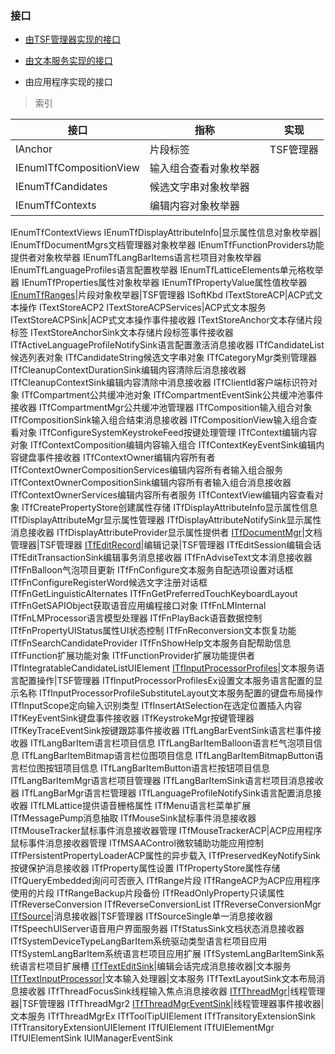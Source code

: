 ### 接口

- [由TSF管理器实现的接口](Interfaces/TSFmanager.md)

- [由文本服务实现的接口](Interfaces/TextService.md)

- 由应用程序实现的接口


>索引

接口|指称|实现
-|-|-
IAnchor|片段标签|TSF管理器
IEnumITfCompositionView|输入组合查看对象枚举器|
IEnumTfCandidates|候选文字串对象枚举器|
IEnumTfContexts|编辑内容对象枚举器|
IEnumTfContextViews
IEnumTfDisplayAttributeInfo|显示属性信息对象枚举器|
IEnumTfDocumentMgrs文档管理器对象枚举器
IEnumTfFunctionProviders功能提供者对象枚举器
IEnumTfLangBarItems语言栏项目对象枚举器
IEnumTfLanguageProfiles语言配置枚举器
IEnumTfLatticeElements单元格枚举器
IEnumTfProperties属性对象枚举器
IEnumTfPropertyValue属性值枚举器
[IEnumTfRanges](Interfaces/TSFmanager/IEnumTfRanges.md)|片段对象枚举器|TSF管理器
ISoftKbd
ITextStoreACP|ACP式文本操作
ITextStoreACP2
ITextStoreACPServices|ACP式文本服务
ITextStoreACPSink|ACP式文本操作事件接收器
ITextStoreAnchor文本存储片段标签
ITextStoreAnchorSink文本存储片段标签事件接收器
ITfActiveLanguageProfileNotifySink语言配置激活消息接收器
ITfCandidateList候选列表对象
ITfCandidateString候选文字串对象
ITfCategoryMgr类别管理器
ITfCleanupContextDurationSink编辑内容清除后消息接收器
ITfCleanupContextSink编辑内容清除中消息接收器
ITfClientId客户端标识符对象
ITfCompartment公共缓冲池对象
ITfCompartmentEventSink公共缓冲池事件接收器
ITfCompartmentMgr公共缓冲池管理器
ITfComposition输入组合对象
ITfCompositionSink输入组合结束消息接收器
ITfCompositionView输入组合查看对象
ITfConfigureSystemKeystrokeFeed按键处理管理
ITfContext编辑内容对象
ITfContextComposition编辑内容输入组合
ITfContextKeyEventSink编辑内容键盘事件接收器
ITfContextOwner编辑内容所有者
ITfContextOwnerCompositionServices编辑内容所有者输入组合服务
ITfContextOwnerCompositionSink编辑内容所有者输入组合消息接收器
ITfContextOwnerServices编辑内容所有者服务
ITfContextView编辑内容查看对象
ITfCreatePropertyStore创建属性存储
ITfDisplayAttributeInfo显示属性信息
ITfDisplayAttributeMgr显示属性管理器
ITfDisplayAttributeNotifySink显示属性消息接收器
ITfDisplayAttributeProvider显示属性提供者
[ITfDocumentMgr](Interfaces/TSFmanager/ITfDocumentMgr.md)|文档管理器|TSF管理器
[ITfEditRecord](Interfaces/TSFmanager/ITfEditRecord.md)|编辑记录|TSF管理器
ITfEditSession编辑会话
ITfEditTransactionSink编辑事务消息接收器
ITfFnAdviseText文本消息接收器
ITfFnBalloon气泡项目更新
ITfFnConfigure文本服务自配选项设置对话框
ITfFnConfigureRegisterWord候选文字注册对话框
ITfFnGetLinguisticAlternates
ITfFnGetPreferredTouchKeyboardLayout
ITfFnGetSAPIObject获取语音应用编程接口对象
ITfFnLMInternal
ITfFnLMProcessor语言模型处理器
ITfFnPlayBack语音数据控制
ITfFnPropertyUIStatus属性UI状态控制
ITfFnReconversion文本恢复功能
ITfFnSearchCandidateProvider
ITfFnShowHelp文本服务自配帮助信息
ITfFunction扩展功能对象
ITfFunctionProvider扩展功能提供者
ITfIntegratableCandidateListUIElement
[ITfInputProcessorProfiles](Interfaces/TSFmanager/ITfInputProcessorProfiles.md)|文本服务语言配置操作|TSF管理器
ITfInputProcessorProfilesEx设置文本服务语言配置的显示名称
ITfInputProcessorProfileSubstituteLayout文本服务配置的键盘布局操作
ITfInputScope定向输入识别类型
ITfInsertAtSelection在选定位置插入内容
ITfKeyEventSink键盘事件接收器
ITfKeystrokeMgr按键管理器
ITfKeyTraceEventSink按键跟踪事件接收器
ITfLangBarEventSink语言栏事件接收器
ITfLangBarItem语言栏项目信息
ITfLangBarItemBalloon语言栏气泡项目信息
ITfLangBarItemBitmap语言栏位图项目信息
ITfLangBarItemBitmapButton语言栏位图按钮项目信息
ITfLangBarItemButton语言栏按钮项目信息
ITfLangBarItemMgr语言栏项目管理器
ITfLangBarItemSink语言栏项目消息接收器
ITfLangBarMgr语言栏管理器
ITfLanguageProfileNotifySink语言配置消息接收器
ITfLMLattice提供语音栅格属性
ITfMenu语言栏菜单扩展
ITfMessagePump消息抽取
ITfMouseSink鼠标事件消息接收器
ITfMouseTracker鼠标事件消息接收器管理
ITfMouseTrackerACP|ACP应用程序鼠标事件消息接收器管理
ITfMSAAControl微软辅助功能应用控制
ITfPersistentPropertyLoaderACP属性的异步载入
ITfPreservedKeyNotifySink按键保护消息接收器
ITfProperty属性设置
ITfPropertyStore属性存储
ITfQueryEmbedded询问可否嵌入
ITfRange片段
ITfRangeACP为ACP应用程序使用的片段
ITfRangeBackup片段备份
ITfReadOnlyProperty只读属性
ITfReverseConversion
ITfReverseConversionList
ITfReverseConversionMgr
[ITfSource](Interfaces/TSFmanager/ITfSource.md)|消息接收器|TSF管理器
ITfSourceSingle单一消息接收器
ITfSpeechUIServer语音用户界面服务器
ITfStatusSink文档状态消息接收器
ITfSystemDeviceTypeLangBarItem系统驱动类型语言栏项目应用
ITfSystemLangBarItem系统语言栏项目应用扩展
ITfSystemLangBarItemSink系统语言栏项目扩展槽
[ITfTextEditSink](Interfaces/TextService/ITfTextEditSink.md)|编辑会话完成消息接收器|文本服务
[ITfTextInputProcessor](Interfaces/TextService/ITfTextInputProcessor.md)|文本输入处理器|文本服务
ITfTextLayoutSink文本布局消息接收器
ITfThreadFocusSink线程输入焦点消息接收器
[ITfThreadMgr](Interfaces/TSFmanager/ITfThreadMgr.md)|线程管理器|TSF管理器
ITfThreadMgr2
[ITfThreadMgrEventSink](Interfaces/TextService/ITfThreadMgrEventSink.md)|线程管理器事件接收器|文本服务
ITfThreadMgrEx
ITfToolTipUIElement
ITfTransitoryExtensionSink
ITfTransitoryExtensionUIElement
ITfUIElement
ITfUIElementMgr
ITfUIElementSink
IUIManagerEventSink
